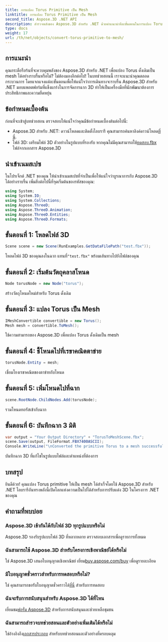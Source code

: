 ```yaml
---
title: การแปลง Torus Primitive เป็น Mesh
linktitle: การแปลง Torus Primitive เป็น Mesh
second_title: Aspose.3D .NET API
description: สำรวจพลังของ Aspose.3D สำหรับ .NET ด้วยคำแนะนำทีละขั้นตอนในการแปลง Torus primitives เป็น meshes ยกระดับการพัฒนา 3D ของคุณอย่างง่ายดาย!
type: docs
weight: 17
url: /th/net/objects/convert-torus-primitive-to-mesh/
---
```

## การแนะนำ
คุณกระตือรือร้นที่จะควบคุมพลังของ Aspose.3D สำหรับ .NET เพื่อแปลง Torus ดั้งเดิมเป็น mesh ได้อย่างราบรื่นหรือไม่? ไม่ต้องมองอีกต่อไป! ในบทช่วยสอนนี้ เราจะแนะนำคุณตลอดกระบวนการ โดยแจกแจงแต่ละขั้นตอนเพื่อให้แน่ใจว่าการเดินทางจะราบรื่น Aspose.3D สำหรับ .NET มอบแพลตฟอร์มที่แข็งแกร่งในการจัดการฉาก 3D ทำให้เป็นเครื่องมือที่นักพัฒนาต้องการประสิทธิภาพและความยืดหยุ่น
## ข้อกำหนดเบื้องต้น
ก่อนที่จะเข้าสู่บทช่วยสอน ตรวจสอบให้แน่ใจว่าคุณมีข้อกำหนดเบื้องต้นต่อไปนี้:
-  Aspose.3D สำหรับ .NET: ดาวน์โหลดและติดตั้งไลบรารี คุณสามารถค้นหาลิงค์ดาวน์โหลด[ที่นี่](https://releases.aspose.com/3d/net/).
-  ไฟล์ 3D: เตรียมไฟล์ 3D ตัวอย่างในรูปแบบที่รองรับ หากคุณไม่มีคุณสามารถใช้[ทดสอบ.fbx](https://reference.aspose.com/3d/net/) ไฟล์จากเอกสาร Aspose.3D
## นำเข้าเนมสเปซ
ในโปรเจ็กต์ .NET ของคุณ ให้นำเข้าเนมสเปซที่จำเป็นเพื่อให้แน่ใจว่าบูรณาการกับ Aspose.3D ได้อย่างราบรื่น เพิ่มสิ่งต่อไปนี้ที่จุดเริ่มต้นของรหัสของคุณ:
```csharp
using System;
using System.IO;
using System.Collections;
using Aspose.ThreeD;
using Aspose.ThreeD.Animation;
using Aspose.ThreeD.Entities;
using Aspose.ThreeD.Formats;
```
## ขั้นตอนที่ 1: โหลดไฟล์ 3D
```csharp
Scene scene = new Scene(RunExamples.GetDataFilePath("test.fbx"));
```
โหลดไฟล์ 3D ของคุณลงในฉาก แทนที่`"test.fbx"` พร้อมเส้นทางไปยังไฟล์ของคุณ
## ขั้นตอนที่ 2: เริ่มต้นวัตถุคลาสโหนด
```csharp
Node torusNode = new Node("torus");
```
สร้างวัตถุโหนดใหม่สำหรับ Torus ดั้งเดิม
## ขั้นตอนที่ 3: แปลง Torus เป็น Mesh
```csharp
IMeshConvertible convertible = new Torus();
Mesh mesh = convertible.ToMesh();
```
ใช้ความสามารถของ Aspose.3D เพื่อแปลง Torus ดั้งเดิมเป็น mesh
## ขั้นตอนที่ 4: ชี้โหนดไปที่เรขาคณิตตาข่าย
```csharp
torusNode.Entity = mesh;
```
เชื่อมโยงเรขาคณิตของตาข่ายกับโหนด
## ขั้นตอนที่ 5: เพิ่มโหนดไปที่ฉาก
```csharp
scene.RootNode.ChildNodes.Add(torusNode);
```
รวมโหนดทอรัสเข้ากับฉาก
## ขั้นตอนที่ 6: บันทึกฉาก 3 มิติ
```csharp
var output = "Your Output Directory" + "TorusToMeshScene.fbx";
scene.Save(output, FileFormat.FBX7400ASCII);
Console.WriteLine("\nConverted the primitive Torus to a mesh successfully.\nFile saved at " + output);
```
บันทึกฉาก 3D ที่แก้ไขในรูปแบบไฟล์และตำแหน่งที่ต้องการ
## บทสรุป
ยินดีด้วย! คุณแปลง Torus primitive ให้เป็น mesh ได้สำเร็จโดยใช้ Aspose.3D สำหรับ .NET ไลบรารีอันทรงพลังนี้เปิดโลกแห่งความเป็นไปได้สำหรับการปรับแต่ง 3D ในโครงการ .NET ของคุณ
## คำถามที่พบบ่อย
### Aspose.3D เข้ากันได้กับไฟล์ 3D ทุกรูปแบบหรือไม่
Aspose.3D รองรับรูปแบบไฟล์ 3D ที่หลากหลาย ตรวจสอบเอกสารเพื่อดูรายการทั้งหมด
### ฉันสามารถใช้ Aspose.3D สำหรับโครงการเชิงพาณิชย์ได้หรือไม่
 ใช่ Aspose.3D เสนอใบอนุญาตเชิงพาณิชย์ เยี่ยม[buy.aspose.com/buy](https://purchase.aspose.com/buy) เพื่อดูรายละเอียด
### มีใบอนุญาตชั่วคราวสำหรับการทดสอบหรือไม่?
 ใช่ คุณสามารถขอรับใบอนุญาตชั่วคราวได้[ที่นี่](https://purchase.aspose.com/temporary-license/) สำหรับการทดสอบ
### ฉันจะรับการสนับสนุนสำหรับ Aspose.3D ได้ที่ไหน
 เยี่ยมชม[ฟอรั่ม Aspose.3D](https://forum.aspose.com/c/3d/18) สำหรับการสนับสนุนและช่วยเหลือชุมชน
### ฉันสามารถสำรวจบทช่วยสอนและตัวอย่างเพิ่มเติมได้หรือไม่
 ใช่อ้างอิงถึง[เอกสารประกอบ](https://reference.aspose.com/3d/net/) สำหรับบทช่วยสอนและตัวอย่างที่ครอบคลุม